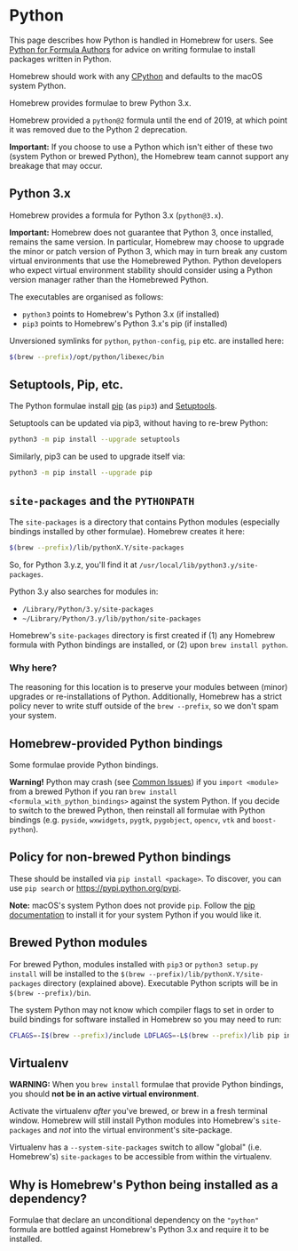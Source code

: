 # Python

This page describes how Python is handled in Homebrew for users. See [Python for Formula Authors](Python-for-Formula-Authors.md) for advice on writing formulae to install packages written in Python.

Homebrew should work with any [CPython](https://stackoverflow.com/questions/2324208/is-there-any-difference-between-cpython-and-python) and defaults to the macOS system Python.

Homebrew provides formulae to brew Python 3.x.

Homebrew provided a `python@2` formula until the end of 2019, at which point it was removed due to the Python 2 deprecation.

**Important:** If you choose to use a Python which isn't either of these two (system Python or brewed Python), the Homebrew team cannot support any breakage that may occur.

## Python 3.x
Homebrew provides a formula for Python 3.x (`python@3.x`).

**Important:** Homebrew does not guarantee that Python 3, once installed, remains the same version.
In particular, Homebrew may choose to upgrade the minor or patch version of Python 3, which may in
turn break any custom virtual environments that use the Homebrewed Python. Python developers
who expect virtual environment stability should consider using a Python version manager rather than
the Homebrewed Python.

The executables are organised as follows:

* `python3` points to Homebrew's Python 3.x (if installed)
* `pip3` points to Homebrew's Python 3.x's pip (if installed)

Unversioned symlinks for `python`, `python-config`, `pip` etc. are installed here:

```sh
$(brew --prefix)/opt/python/libexec/bin
```

## Setuptools, Pip, etc.
The Python formulae install [pip](https://pip.pypa.io/) (as `pip3`) and [Setuptools](https://pypi.python.org/pypi/setuptools).

Setuptools can be updated via pip3, without having to re-brew Python:

```sh
python3 -m pip install --upgrade setuptools
```

Similarly, pip3 can be used to upgrade itself via:

```sh
python3 -m pip install --upgrade pip
```

## `site-packages` and the `PYTHONPATH`
The `site-packages` is a directory that contains Python modules (especially bindings installed by other formulae). Homebrew creates it here:

```sh
$(brew --prefix)/lib/pythonX.Y/site-packages
```

So, for Python 3.y.z, you'll find it at `/usr/local/lib/python3.y/site-packages`.

Python 3.y also searches for modules in:

* `/Library/Python/3.y/site-packages`
* `~/Library/Python/3.y/lib/python/site-packages`

Homebrew's `site-packages` directory is first created if (1) any Homebrew formula with Python bindings are installed, or (2) upon `brew install python`.

### Why here?
The reasoning for this location is to preserve your modules between (minor) upgrades or re-installations of Python. Additionally, Homebrew has a strict policy never to write stuff outside of the `brew --prefix`, so we don't spam your system.

## Homebrew-provided Python bindings
Some formulae provide Python bindings.

**Warning!** Python may crash (see [Common Issues](Common-Issues.md)) if you `import <module>` from a brewed Python if you ran `brew install <formula_with_python_bindings>` against the system Python. If you decide to switch to the brewed Python, then reinstall all formulae with Python bindings (e.g. `pyside`, `wxwidgets`, `pygtk`, `pygobject`, `opencv`, `vtk` and `boost-python`).

## Policy for non-brewed Python bindings
These should be installed via `pip install <package>`. To discover, you can use `pip search` or <https://pypi.python.org/pypi>.

**Note:** macOS's system Python does not provide `pip`. Follow the [pip documentation](https://pip.readthedocs.io/en/stable/installing/#install-pip) to install it for your system Python if you would like it.

## Brewed Python modules
For brewed Python, modules installed with `pip3` or `python3 setup.py install` will be installed to the `$(brew --prefix)/lib/pythonX.Y/site-packages` directory (explained above). Executable Python scripts will be in `$(brew --prefix)/bin`.

The system Python may not know which compiler flags to set in order to build bindings for software installed in Homebrew so you may need to run:

```sh
CFLAGS=-I$(brew --prefix)/include LDFLAGS=-L$(brew --prefix)/lib pip install <package>
```

## Virtualenv
**WARNING:** When you `brew install` formulae that provide Python bindings, you should **not be in an active virtual environment**.

Activate the virtualenv *after* you've brewed, or brew in a fresh terminal window.
Homebrew will still install Python modules into Homebrew's `site-packages` and *not* into the virtual environment's site-package.

Virtualenv has a `--system-site-packages` switch to allow "global" (i.e. Homebrew's) `site-packages` to be accessible from within the virtualenv.

## Why is Homebrew's Python being installed as a dependency?
Formulae that declare an unconditional dependency on the `"python"` formula are bottled against Homebrew's Python 3.x and require it to be installed.
